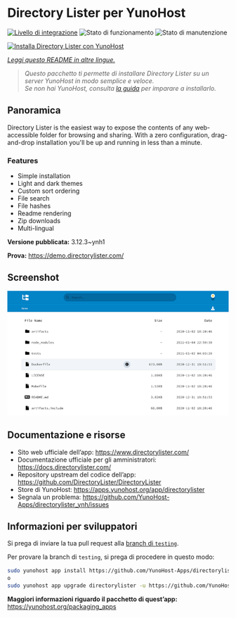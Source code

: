 <!--
N.B.: Questo README è stato automaticamente generato da <https://github.com/YunoHost/apps/tree/master/tools/readme_generator>
NON DEVE essere modificato manualmente.
-->

# Directory Lister per YunoHost

[![Livello di integrazione](https://dash.yunohost.org/integration/directorylister.svg)](https://dash.yunohost.org/appci/app/directorylister) ![Stato di funzionamento](https://ci-apps.yunohost.org/ci/badges/directorylister.status.svg) ![Stato di manutenzione](https://ci-apps.yunohost.org/ci/badges/directorylister.maintain.svg)

[![Installa Directory Lister con YunoHost](https://install-app.yunohost.org/install-with-yunohost.svg)](https://install-app.yunohost.org/?app=directorylister)

*[Leggi questo README in altre lingue.](./ALL_README.md)*

> *Questo pacchetto ti permette di installare Directory Lister su un server YunoHost in modo semplice e veloce.*  
> *Se non hai YunoHost, consulta [la guida](https://yunohost.org/install) per imparare a installarlo.*

## Panoramica

Directory Lister is the easiest way to expose the contents of any web-accessible folder for browsing and sharing. With a zero configuration, drag-and-drop installation you'll be up and running in less than a minute.

### Features

- Simple installation
- Light and dark themes
- Custom sort ordering
- File search
- File hashes
- Readme rendering
- Zip downloads
- Multi-lingual


**Versione pubblicata:** 3.12.3~ynh1

**Prova:** <https://demo.directorylister.com/>

## Screenshot

![Screenshot di Directory Lister](./doc/screenshots/Screenshot.png)

## Documentazione e risorse

- Sito web ufficiale dell’app: <https://www.directorylister.com/>
- Documentazione ufficiale per gli amministratori: <https://docs.directorylister.com/>
- Repository upstream del codice dell’app: <https://github.com/DirectoryLister/DirectoryLister>
- Store di YunoHost: <https://apps.yunohost.org/app/directorylister>
- Segnala un problema: <https://github.com/YunoHost-Apps/directorylister_ynh/issues>

## Informazioni per sviluppatori

Si prega di inviare la tua pull request alla [branch di `testing`](https://github.com/YunoHost-Apps/directorylister_ynh/tree/testing).

Per provare la branch di `testing`, si prega di procedere in questo modo:

```bash
sudo yunohost app install https://github.com/YunoHost-Apps/directorylister_ynh/tree/testing --debug
o
sudo yunohost app upgrade directorylister -u https://github.com/YunoHost-Apps/directorylister_ynh/tree/testing --debug
```

**Maggiori informazioni riguardo il pacchetto di quest’app:** <https://yunohost.org/packaging_apps>
